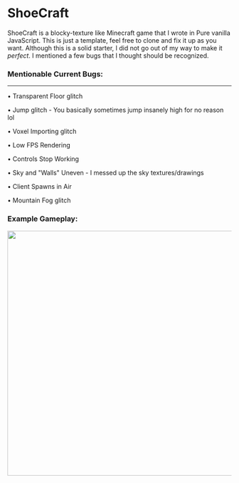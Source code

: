 # ShoeCraft
ShoeCraft is a blocky-texture like Minecraft game that I wrote in Pure vanilla JavaScript. This is just a template, feel free to clone and fix it up as you want. Although this is a solid starter, I did not go out of my way to make it *perfect*. I mentioned a few bugs that I thought should be recognized.

### Mentionable Current Bugs:
_____________________________

• Transparent Floor glitch

• Jump glitch - You basically sometimes jump insanely high for no reason lol

• Voxel Importing glitch

• Low FPS Rendering

• Controls Stop Working

• Sky and "Walls" Uneven - I messed up the sky textures/drawings

• Client Spawns in Air

• Mountain Fog glitch


### Example Gameplay:

<img src="https://github.com/sh0e/ShoeCraft/blob/master/Screenshot%202021-02-02%20at%202.53.53%20PM.png?raw=true" width="550"></img>
